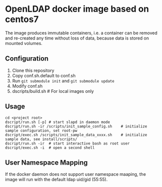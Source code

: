 # OpenLDAP docker image based on centos7     

The image produces immutable containers, i.e. a container can be removed and re-created
any time without loss of data, because data is stored on mounted volumes.

## Configuration

1. Clone this repository
2. Copy conf.sh.default to conf.sh
3. Run `git submodule init` and `git submodule update`
4. Modify conf.sh
5. dscripts/build.sh  # For local images only

## Usage

    cd <project root>
    dscript/run.sh [-p] # start slapd in daemon mode
    dscript/run.sh -ir /scripts/init_sample_config.sh    # initialize sample configuration, set root-pw
    dscript/exec.sh /scripts/init_sample_data_xxxx.sh    # initialize sample data, see install/scripts/
    dscript/run.sh -ir  # start interactive bash as root user  
    dscript/exec.sh -i  # open a second shell

## User Namespace Mapping

If the docker daemon does not support user namespace maaping, the image will run with the
default ldap uid/gid (55:55).